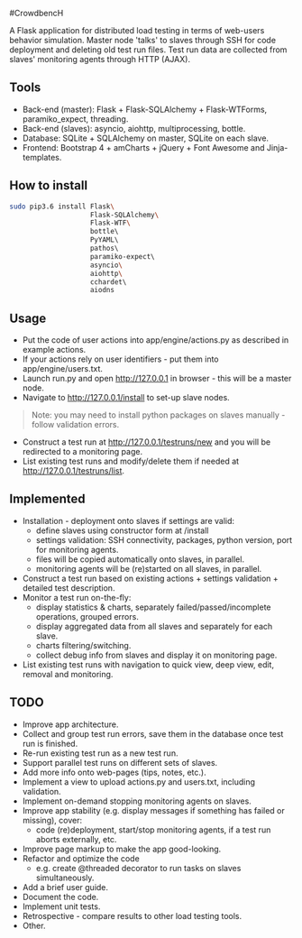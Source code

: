 #CrowdbencH

A Flask application for distributed load testing in terms of web-users behavior simulation.
Master node 'talks' to slaves through SSH for code deployment and deleting old test run files.
Test run data are collected from slaves' monitoring agents through HTTP (AJAX).

## Tools
- Back-end (master): Flask + Flask-SQLAlchemy + Flask-WTForms, paramiko_expect, threading.
- Back-end (slaves): asyncio, aiohttp, multiprocessing, bottle.
- Database: SQLite + SQLAlchemy on master, SQLite on each slave.
- Frontend: Bootstrap 4 + amCharts + jQuery + Font Awesome and Jinja-templates.

## How to install
```bash
sudo pip3.6 install Flask\ 
                    Flask-SQLAlchemy\
                    Flask-WTF\ 
                    bottle\ 
                    PyYAML\ 
                    pathos\ 
                    paramiko-expect\ 
                    asyncio\
                    aiohttp\ 
                    cchardet\ 
                    aiodns
```
## Usage
- Put the code of user actions into app/engine/actions.py as described in example actions.
- If your actions rely on user identifiers - put them into app/engine/users.txt.
- Launch run.py and open http://127.0.0.1 in browser - this will be a master node.
- Navigate to http://127.0.0.1/install to set-up slave nodes.
> Note: you may need to install python packages on slaves manually - follow validation errors.
- Construct a test run at http://127.0.0.1/testruns/new and you will be redirected to a monitoring page.
- List existing test runs and modify/delete them if needed at http://127.0.0.1/testruns/list.

## Implemented
- Installation - deployment onto slaves if settings are valid:
  - define slaves using constructor form at /install
  - settings validation: SSH connectivity, packages, python version, port for monitoring agents.
  - files will be copied automatically onto slaves, in parallel.
  - monitoring agents will be (re)started on all slaves, in parallel.
- Construct a test run based on existing actions + settings validation + detailed test description.
- Monitor a test run on-the-fly:
  - display statistics & charts, separately failed/passed/incomplete operations, grouped errors.
  - display aggregated data from all slaves and separately for each slave.
  - charts filtering/switching.
  - collect debug info from slaves and display it on monitoring page.
- List existing test runs with navigation to quick view, deep view, edit, removal and monitoring.

## TODO
- Improve app architecture.
- Collect and group test run errors, save them in the database once test run is finished.
- Re-run existing test run as a new test run.
- Support parallel test runs on different sets of slaves.
- Add more info onto web-pages (tips, notes, etc.).
- Implement a view to upload actions.py and users.txt, including validation.
- Implement on-demand stopping monitoring agents on slaves.
- Improve app stability (e.g. display messages if something has failed or missing), cover:
  - code (re)deployment, start/stop monitoring agents, if a test run aborts externally, etc.
- Improve page markup to make the app good-looking.
- Refactor and optimize the code
  - e.g. create @threaded decorator to run tasks on slaves simultaneously.
- Add a brief user guide.
- Document the code.
- Implement unit tests.
- Retrospective - compare results to other load testing tools.
- Other.
